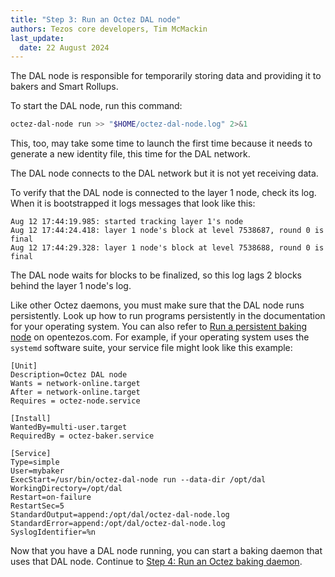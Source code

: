 ```yaml
---
title: "Step 3: Run an Octez DAL node"
authors: Tezos core developers, Tim McMackin
last_update:
  date: 22 August 2024
---
```


The DAL node is responsible for temporarily storing data and providing it to bakers and Smart Rollups.

To start the DAL node, run this command:

```bash
octez-dal-node run >> "$HOME/octez-dal-node.log" 2>&1
```

This, too, may take some time to launch the first time because it needs to generate a new identity file, this time for the DAL network.

The DAL node connects to the DAL network but it is not yet receiving data.

To verify that the DAL node is connected to the layer 1 node, check its log.
When it is bootstrapped it logs messages that look like this:

```
Aug 12 17:44:19.985: started tracking layer 1's node
Aug 12 17:44:24.418: layer 1 node's block at level 7538687, round 0 is final
Aug 12 17:44:29.328: layer 1 node's block at level 7538688, round 0 is final
```

The DAL node waits for blocks to be finalized, so this log lags 2 blocks behind the layer 1 node's log.

Like other Octez daemons, you must make sure that the DAL node runs persistently.
Look up how to run programs persistently in the documentation for your operating system.
You can also refer to [Run a persistent baking node](https://opentezos.com/node-baking/baking/persistent-baker/) on opentezos.com.
For example, if your operating system uses the `systemd` software suite, your service file might look like this example:

```systemd
[Unit]
Description=Octez DAL node
Wants = network-online.target
After = network-online.target
Requires = octez-node.service

[Install]
WantedBy=multi-user.target
RequiredBy = octez-baker.service

[Service]
Type=simple
User=mybaker
ExecStart=/usr/bin/octez-dal-node run --data-dir /opt/dal
WorkingDirectory=/opt/dal
Restart=on-failure
RestartSec=5
StandardOutput=append:/opt/dal/octez-dal-node.log
StandardError=append:/opt/dal/octez-dal-node.log
SyslogIdentifier=%n
```

Now that you have a DAL node running, you can start a baking daemon that uses that DAL node.
Continue to [Step 4: Run an Octez baking daemon](./run-baker).
